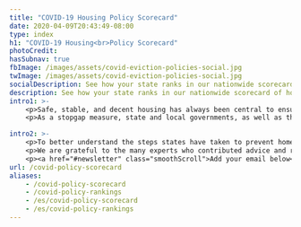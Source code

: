 ```yaml
---
title: "COVID-19 Housing Policy Scorecard"
date: 2020-04-09T20:43:49-08:00
type: index
h1: "COVID-19 Housing<br>Policy Scorecard"
photoCredit:
hasSubnav: true
fbImage: /images/assets/covid-eviction-policies-social.jpg
twImage: /images/assets/covid-eviction-policies-social.jpg
socialDescription: See how your state ranks in our nationwide scorecard of housing policies in response to COVID-19.
description: See how your state ranks in our nationwide scorecard of housing policies in response to COVID-19.
intro1: >- 
    <p>Safe, stable, and decent housing has always been central to ensuring health and stability. Today, with the United States focused on containing the COVID-19 pandemic, the broader and longstanding issue of income and housing insecurity has quickly become paramount to the health of an entire nation.</p> 
    <p>As a stopgap measure, state and local governments, as well as the U.S. Department of Housing and Urban Development (HUD), have issued partial emergency eviction and foreclosure moratoriums to prevent families and individuals from losing their homes during the COVID-19 outbreak. These emergency measures vary greatly in form and degree of protection. While some of the moratoriums block evictions today, the vast majority still allow for widespread eviction as soon as state and federal emergency declarations expire. To prevent the deleterious health consequences of eviction and an escalating economic crisis, states are beginning to pursue strategies to ensure safe, decent, and stable housing during and after the pandemic.</p>

intro2: >-
    <p>To better understand the steps states have taken to prevent homelessness during and after the pandemic, the Eviction Lab and Columbia Law School’s Professor Emily Benfer have developed a policy scorecard for each state, distilling the contents of thousands of newly-released emergency orders, declarations, and legislation into a clear set of critical measures included in, and left out of, state-level pandemic responses related to eviction and housing. Our scoring methodology can be found <a href="/covid-housing-scorecard-methods">here</a>.</p> 
    <p>We are grateful to the many experts who contributed advice and research assistance to the scorecard. A list of contributing partners can be found <a href="/covid-housing-scorecard-methods/#acknowledgements">here</a>. To find community organizations focused on housing and eviction in your community, visit <a href="https://justshelter.org" target="_blank">JustShelter.org</a>. For local emergency ordinances, please consult our <a href="https://evictionlab.org/covid-eviction-policies/">policy tracker</a>. See <a href="/covid-housing-scorecard-methods/#outside-resources">here</a> for a list of resources built by other organizations.</p>
    <p><a href="#newsletter" class="smoothScroll">Add your email below</a> to receive updates. For media inquiries, email <a href="mailto:press@evictionlab.org">press@evictionlab.org</a>. To provide tips and feedback on the tool, email <a href="mailto:info@evictionlab.org">info@evictionlab.org</a>.</p>
url: /covid-policy-scorecard
aliases:
    - /covid-policy-scorecard
    - /covid-policy-rankings
    - /es/covid-policy-scorecard
    - /es/covid-policy-rankings
---
```


